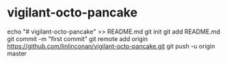 # vigilant-octo-pancake
echo "# vigilant-octo-pancake" >> README.md
git init
git add README.md
git commit -m "first commit"
git remote add origin https://github.com/linlinconan/vigilant-octo-pancake.git
git push -u origin master
